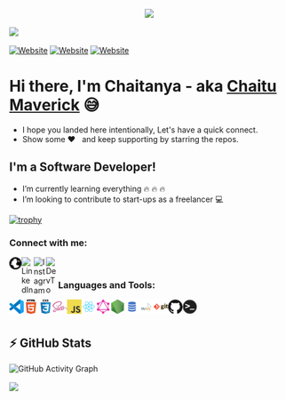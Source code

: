 <p align="center">
  <img src="https://github.com/thompsonemerson/thompsonemerson/raw/master/cover-thompson.png" height="200"/>
</p>

![](https://komarev.com/ghpvc/?username=ChaitanyaVSH)

[![Website](https://img.shields.io/website?label=expenser.com&style=for-the-badge&url=https://mystifying-shockley-2fceef.netlify.app//)](https://mystifying-shockley-2fceef.netlify.app/)
[![Website](https://img.shields.io/website?label=chaitumaverick.netlify.app&style=for-the-badge&url=http://chaitumaverick.netlify.app/)](http://chaitumaverick.netlify.app/)
[![Website](https://img.shields.io/website?label=create-react-11.herokuapp.com&style=for-the-badge&url=https://create-react-11.herokuapp.com/)](https://create-react-11.herokuapp.com/)

# Hi there, I'm Chaitanya - aka [Chaitu Maverick][website] :sweat_smile:

- I hope you landed here intentionally, Let's have a quick connect.
- Show some :heart: &nbsp; and keep supporting by starring the repos.


## I'm a Software Developer!

- I’m currently learning everything :fire: :fire: :fire:
- I’m looking to contribute to start-ups as a freelancer :computer:

[![trophy](https://github-profile-trophy.vercel.app/?username=ChaitanyaVSH)](https://github.com/ryo-ma/github-profile-trophy)

### Connect with me:

[<img align="left" alt="chaitumaverick.netlify.app" width="22px" src="https://raw.githubusercontent.com/iconic/open-iconic/master/svg/globe.svg" />][website]
[<img align="left" alt="LinkedIn" width="22px" src="https://cdn.jsdelivr.net/npm/simple-icons@v3/icons/linkedin.svg" />][linkedin]
[<img align="left" alt="Instagram" width="22px" src="https://cdn.jsdelivr.net/npm/simple-icons@v3/icons/instagram.svg" />][instagram]
[<img align="left" alt="DevTo" width="22px" src="https://d2fltix0v2e0sb.cloudfront.net/dev-badge.svg" alt="Chaitu Maverick's DEV Profile">][devto]

<br />

### Languages and Tools:

<img align="left" alt="Visual Studio Code" width="26px" src="https://raw.githubusercontent.com/github/explore/80688e429a7d4ef2fca1e82350fe8e3517d3494d/topics/visual-studio-code/visual-studio-code.png" />
<img align="left" alt="HTML5" width="26px" src="https://raw.githubusercontent.com/github/explore/80688e429a7d4ef2fca1e82350fe8e3517d3494d/topics/html/html.png" />
<img align="left" alt="CSS3" width="26px" src="https://raw.githubusercontent.com/github/explore/80688e429a7d4ef2fca1e82350fe8e3517d3494d/topics/css/css.png" />
<img align="left" alt="Sass" width="26px" src="https://raw.githubusercontent.com/github/explore/80688e429a7d4ef2fca1e82350fe8e3517d3494d/topics/sass/sass.png" />
<img align="left" alt="JavaScript" width="26px" src="https://raw.githubusercontent.com/github/explore/80688e429a7d4ef2fca1e82350fe8e3517d3494d/topics/javascript/javascript.png" />
<img align="left" alt="React" width="26px" src="https://raw.githubusercontent.com/github/explore/80688e429a7d4ef2fca1e82350fe8e3517d3494d/topics/react/react.png" />
<img align="left" alt="GraphQL" width="26px" src="https://raw.githubusercontent.com/github/explore/80688e429a7d4ef2fca1e82350fe8e3517d3494d/topics/graphql/graphql.png" />
<img align="left" alt="Node.js" width="26px" src="https://raw.githubusercontent.com/github/explore/80688e429a7d4ef2fca1e82350fe8e3517d3494d/topics/nodejs/nodejs.png" />
<img align="left" alt="SQL" width="26px" src="https://raw.githubusercontent.com/github/explore/80688e429a7d4ef2fca1e82350fe8e3517d3494d/topics/sql/sql.png" />
<img align="left" alt="MySQL" width="26px" src="https://raw.githubusercontent.com/github/explore/80688e429a7d4ef2fca1e82350fe8e3517d3494d/topics/mysql/mysql.png" />
<img align="left" alt="Git" width="26px" src="https://raw.githubusercontent.com/github/explore/80688e429a7d4ef2fca1e82350fe8e3517d3494d/topics/git/git.png" />
<img align="left" alt="GitHub" width="26px" src="https://raw.githubusercontent.com/github/explore/78df643247d429f6cc873026c0622819ad797942/topics/github/github.png" />
<img align="left" alt="Terminal" width="26px" src="https://raw.githubusercontent.com/github/explore/80688e429a7d4ef2fca1e82350fe8e3517d3494d/topics/terminal/terminal.png" />

<br />
<br />

## :zap: GitHub Stats

  ![GitHub Activity Graph](https://activity-graph.herokuapp.com/graph?username=ChaitanyaVSH)
  
  <a href="https://github.com/ChaitanyaVSH">
    <img align="center" src="https://github-readme-stats.vercel.app/api/top-langs/?username=chaitanyavsh&theme=light&hide_langs_below=0" />
  </a>

</details>

[website]: http://chaitumaverick.netlify.app/
[instagram]: https://www.instagram.com/chaitu__maverick/
[linkedin]: https://www.linkedin.com/in/kotipalli-chaitanya-977917150/
[emojis]: https://gist.github.com/rxaviers/7360908
[devto]: https://dev.to/chaitanyavsh
